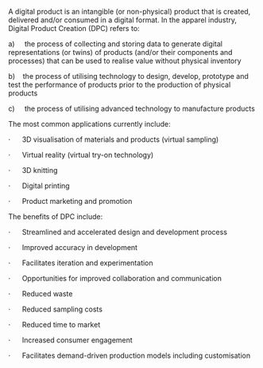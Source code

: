 A digital product is an intangible (or non-physical) product that is created, delivered and/or consumed in a digital format. In the apparel industry, Digital Product Creation (DPC) refers to:

a)     the process of collecting and storing data to generate digital representations (or twins) of products (and/or their components and processes) that can be used to realise value without physical inventory

b)    the process of utilising technology to design, develop, prototype and test the performance of products prior to the production of physical products

c)     the process of utilising advanced technology to manufacture products

The most common applications currently include:

·      3D visualisation of materials and products (virtual sampling)

·      Virtual reality (virtual try-on technology)

·      3D knitting

·      Digital printing

·      Product marketing and promotion

The benefits of DPC include:

·      Streamlined and accelerated design and development process

·      Improved accuracy in development

·      Facilitates iteration and experimentation

·      Opportunities for improved collaboration and communication

·      Reduced waste

·      Reduced sampling costs

·      Reduced time to market

·      Increased consumer engagement

·      Facilitates demand-driven production models including customisation